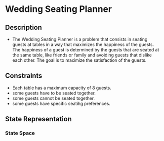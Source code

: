 # Wedding Seating Planner

## Description

- The Wedding Seating Planner is a problem that consists in seating guests at tables in a way that maximizes the happiness of the guests. The happiness of a guest is determined by the guests that are seated at the same table, like friends or family and avoiding guests that dislike each other. The goal is to maximize the satisfaction of the guests.

## Constraints

- Each table has a maximum capacity of 8 guests.
- some guests have to be seated together.
- some guests cannot be seated together.
- some guests have specific seatihg preferences.

## State Representation

### State Space 